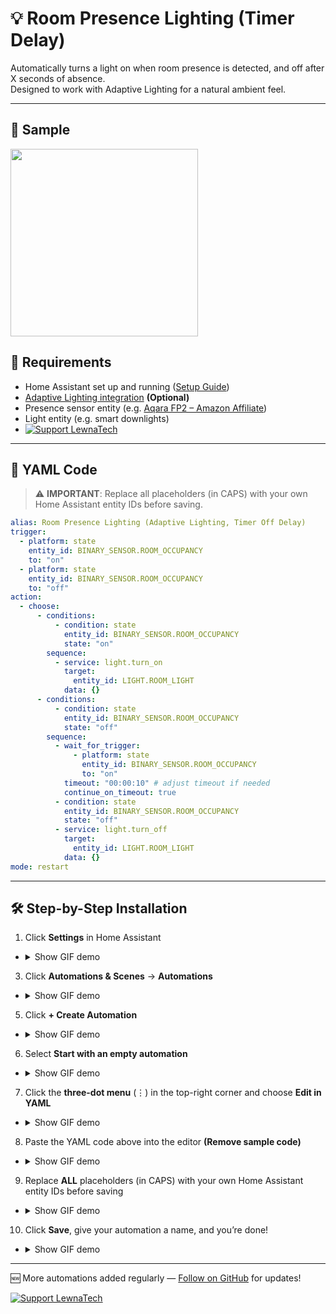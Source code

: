 # 💡 Room Presence Lighting (Timer Delay)

Automatically turns a light on when room presence is detected, and off after X seconds of absence.  
Designed to work with Adaptive Lighting for a natural ambient feel.

---

## 🎥 Sample
<p align="left">
      <img src="https://i.imgur.com/1bdGfEe.gif" width="300" height="300">
      </p>

## 🔧 Requirements

- Home Assistant set up and running ([Setup Guide](https://www.home-assistant.io/getting-started/))
- [Adaptive Lighting integration](https://github.com/basnijholt/adaptive-lighting) **(Optional)**
- Presence sensor entity (e.g. [Aqara FP2 – Amazon Affiliate](https://amzn.to/45pg5qV))
- Light entity (e.g. smart downlights)
- [![Support LewnaTech](https://ko-fi.com/img/githubbutton_sm.svg)](https://ko-fi.com/lewnatech)

---

## 🧾 YAML Code

> ⚠️ **IMPORTANT**: Replace all placeholders (in CAPS) with your own Home Assistant entity IDs before saving.

```yaml
alias: Room Presence Lighting (Adaptive Lighting, Timer Off Delay)
trigger:
  - platform: state
    entity_id: BINARY_SENSOR.ROOM_OCCUPANCY
    to: "on"
  - platform: state
    entity_id: BINARY_SENSOR.ROOM_OCCUPANCY
    to: "off"
action:
  - choose:
      - conditions:
          - condition: state
            entity_id: BINARY_SENSOR.ROOM_OCCUPANCY
            state: "on"
        sequence:
          - service: light.turn_on
            target:
              entity_id: LIGHT.ROOM_LIGHT
            data: {}
      - conditions:
          - condition: state
            entity_id: BINARY_SENSOR.ROOM_OCCUPANCY
            state: "off"
        sequence:
          - wait_for_trigger:
              - platform: state
                entity_id: BINARY_SENSOR.ROOM_OCCUPANCY
                to: "on"
            timeout: "00:00:10" # adjust timeout if needed
            continue_on_timeout: true
          - condition: state
            entity_id: BINARY_SENSOR.ROOM_OCCUPANCY
            state: "off"
          - service: light.turn_off
            target:
              entity_id: LIGHT.ROOM_LIGHT
            data: {}
mode: restart
```

---

## 🛠️ Step-by-Step Installation

1. Click **Settings** in Home Assistant
- <details>
      <summary>Show GIF demo</summary>
      <p align="left">
      <img src="https://i.imgur.com/bq2St4B.gif" width="300" height="300">
      </p>
      </details>

3. Click **Automations & Scenes** → **Automations**  
- <details>
      <summary>Show GIF demo</summary>
      <p align="left">
      <img src="https://i.imgur.com/40ijoX0.gif" width="300" height="300">
      </p>
      </details>

5. Click **+ Create Automation**  
- <details>
      <summary>Show GIF demo</summary>
      <p align="left">
      <img src="https://i.imgur.com/RQsahkN.gif" width="300" height="300">
      </p>
      </details>

6. Select **Start with an empty automation**  
- <details>
      <summary>Show GIF demo</summary>
      <p align="left">
      <img src="https://i.imgur.com/86i35Gs.gif" width="300" height="300">
      </p>
      </details>

7. Click the **three-dot menu** (⋮) in the top-right corner and choose **Edit in YAML**  
- <details>
      <summary>Show GIF demo</summary>
      <p align="left">
      <img src="https://i.imgur.com/AmrddUY.gif" width="300" height="300">
      </p>
      </details>

8. Paste the YAML code above into the editor **(Remove sample code)** 
- <details>
      <summary>Show GIF demo</summary>
      <p align="left">
      <img src="https://i.imgur.com/GyaA2AT.gif" width="300" height="300">
      </p>
      </details>

9. Replace **ALL** placeholders (in CAPS) with your own Home Assistant entity IDs before saving  
- <details>
      <summary>Show GIF demo</summary>
      <p align="left">
      <img src="https://i.imgur.com/KhMXyIP.gif" width="300" height="300">
      </p>
      </details>
 
10. Click **Save**, give your automation a name, and you’re done! 
- <details>
      <summary>Show GIF demo</summary>
      <p align="left">
      <img src="https://i.imgur.com/vgJctMW.gif" width="300" height="300">
      </p>
      </details>
      
---

🆕 More automations added regularly — [Follow on GitHub](https://github.com/LewnaTech/LewnaTech) for updates!

[![Support LewnaTech](https://ko-fi.com/img/githubbutton_sm.svg)](https://ko-fi.com/lewnatech)
